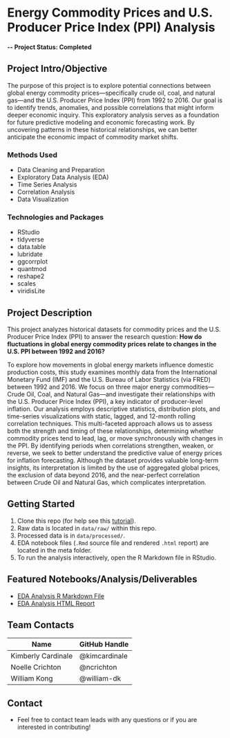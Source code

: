 # Energy Commodity Prices and U.S. Producer Price Index (PPI) Analysis

#### -- Project Status: Completed

## Project Intro/Objective
The purpose of this project is to explore potential connections between global energy commodity prices—specifically crude oil, coal, and natural gas—and the U.S. Producer Price Index (PPI) from 1992 to 2016. Our goal is to identify trends, anomalies, and possible correlations that might inform deeper economic inquiry. This exploratory analysis serves as a foundation for future predictive modeling and economic forecasting work. By uncovering patterns in these historical relationships, we can better anticipate the economic impact of commodity market shifts.

### Methods Used
* Data Cleaning and Preparation
* Exploratory Data Analysis (EDA)
* Time Series Analysis
* Correlation Analysis
* Data Visualization

### Technologies and Packages
* RStudio
* tidyverse
* data.table
* lubridate
* ggcorrplot
* quantmod
* reshape2
* scales
* viridisLite

## Project Description
This project analyzes historical datasets for commodity prices and the U.S. Producer Price Index (PPI) to answer the research question:
**How do fluctuations in global energy commodity prices relate to changes in the U.S. PPI between 1992 and 2016?**

To explore how movements in global energy markets influence domestic production costs, this study examines monthly data from the International Monetary Fund (IMF) and the U.S. Bureau of Labor Statistics (via FRED) between 1992 and 2016. We focus on three major energy commodities—Crude Oil, Coal, and Natural Gas—and investigate their relationships with the U.S. Producer Price Index (PPI), a key indicator of producer-level inflation. Our analysis employs descriptive statistics, distribution plots, and time-series visualizations with static, lagged, and 12-month rolling correlation techniques. This multi-faceted approach allows us to assess both the strength and timing of these relationships, determining whether commodity prices tend to lead, lag, or move synchronously with changes in the PPI. By identifying periods when correlations strengthen, weaken, or reverse, we seek to better understand the predictive value of energy prices for inflation forecasting. Although the dataset provides valuable long-term insights, its interpretation is limited by the use of aggregated global prices, the exclusion of data beyond 2016, and the near-perfect correlation between Crude Oil and Natural Gas, which complicates interpretation.

## Getting Started

1. Clone this repo (for help see this [tutorial](https://help.github.com/articles/cloning-a-repository/)).
2. Raw data is located in `data/raw/` within this repo.
3. Processed data is in `data/processed/`.
4. EDA notebook files (`.Rmd` source file and rendered `.html` report)  are located in the meta folder.
5. To run the analysis interactively, open the R Markdown file in RStudio.

## Featured Notebooks/Analysis/Deliverables
* [EDA Analysis R Markdown File](notebooks/EDA.Rmd)
* [EDA Analysis HTML Report](notebooks/EDA.html)


## Team Contacts

| Name | GitHub Handle |
|------|--------------|
| Kimberly Cardinale | @kimcardinale |
| Noelle Crichton | @ncrichton|
| William Kong | @william-dk |

## Contact
* Feel free to contact team leads with any questions or if you are interested in contributing!
